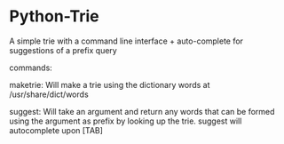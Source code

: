 # Python-Trie

A simple trie with a command line interface + auto-complete for suggestions of a prefix query

commands:

maketrie: Will make a trie using the dictionary words at /usr/share/dict/words

suggest: Will take an argument and return any words that can be formed using the argument as prefix by looking up the trie. suggest will autocomplete upon [TAB]


